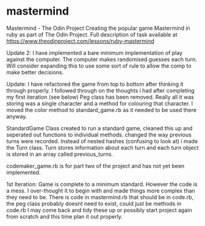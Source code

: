 # mastermind
Mastermind - The Odin Project
Creating the popular game Mastermind in ruby as part of The Odin Project.
Full description of task available at https://www.theodinproject.com/lessons/ruby-mastermind

Update 2:
I have implemented a bare minimum implementation of play against the computer.  The computer makes randomised guesses each turn.
Will consider expanding this to use some sort of rule to allow the comp to make better decisions.

Update:
I have refactored the game from top to bottom after thinking it through properly.
I followed through on the thoughts i had after completing my first iteration (see below)
Peg class has been removed.  Really all it was storing was a single character and a method for colouring that character.  I moved the color method to standard_game.rb as it needed to be used there anyway.

StandardGame Class created to run a standard game, cleaned this up and seperated out functions to individual methods.
changed the way previous turns were recorded.  Instead of nested hashes (confusing to look at) i made the Turn class.  Turn stores information about each turn and each turn object is stored in an array called previous_turns.

codemaker_game.rb is for part two of the project and has not yet been implemented.


1st Iteration:
Game is complete to a minimum standard. 
However the code is a mess.  I over-thought it to begin with and made things more complex than they need to be.
There is code in mastermind.rb that should be in code.rb, the peg class probably doesnt need to exist, could just be methods in code.rb
I may come back and tidy these up or possibly start project again from scratch and this time plan it out properly.

